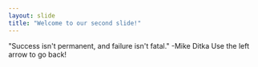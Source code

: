 ```yaml
---
layout: slide
title: "Welcome to our second slide!"
---
```

"Success isn't permanent, and failure isn't fatal." -Mike Ditka
Use the left arrow to go back!
